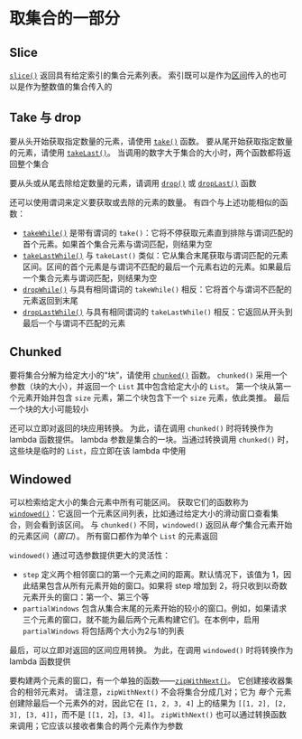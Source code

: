 # 取集合的一部分

## Slice

[`slice()`](https://kotlinlang.org/api/latest/jvm/stdlib/kotlin.collections/slice.html) 返回具有给定索引的集合元素列表。 索引既可以是作为[区间](https://www.kotlincn.net/docs/reference/ranges.html)传入的也可以是作为整数值的集合传入的

## Take 与 drop

要从头开始获取指定数量的元素，请使用 [`take()`](https://kotlinlang.org/api/latest/jvm/stdlib/kotlin.collections/take.html) 函数。 要从尾开始获取指定数量的元素，请使用 [`takeLast()`](https://kotlinlang.org/api/latest/jvm/stdlib/kotlin.collections/take-last.html)。 当调用的数字大于集合的大小时，两个函数都将返回整个集合

要从头或从尾去除给定数量的元素，请调用 [`drop()`](https://kotlinlang.org/api/latest/jvm/stdlib/kotlin.collections/drop.html) 或 [`dropLast()`](https://kotlinlang.org/api/latest/jvm/stdlib/kotlin.collections/drop-last.html) 函数

还可以使用谓词来定义要获取或去除的元素的数量。 有四个与上述功能相似的函数：

- [`takeWhile()`](https://kotlinlang.org/api/latest/jvm/stdlib/kotlin.collections/take-while.html) 是带有谓词的 `take()`：它将不停获取元素直到排除与谓词匹配的首个元素。如果首个集合元素与谓词匹配，则结果为空
- [`takeLastWhile()`](https://kotlinlang.org/api/latest/jvm/stdlib/kotlin.collections/take-last-while.html) 与 `takeLast()` 类似：它从集合末尾获取与谓词匹配的元素区间。区间的首个元素是与谓词不匹配的最后一个元素右边的元素。如果最后一个集合元素与谓词匹配，则结果为空
- [`dropWhile()`](https://kotlinlang.org/api/latest/jvm/stdlib/kotlin.collections/drop-while.html) 与具有相同谓词的 `takeWhile()` 相反：它将首个与谓词不匹配的元素返回到末尾
- [`dropLastWhile()`](https://kotlinlang.org/api/latest/jvm/stdlib/kotlin.collections/drop-last-while.html) 与具有相同谓词的 `takeLastWhile()` 相反：它返回从开头到最后一个与谓词不匹配的元素

## Chunked

要将集合分解为给定大小的“块”，请使用 [`chunked()`](https://kotlinlang.org/api/latest/jvm/stdlib/kotlin.collections/chunked.html) 函数。 `chunked()` 采用一个参数（块的大小），并返回一个 `List` 其中包含给定大小的 `List`。 第一个块从第一个元素开始并包含 `size` 元素，第二个块包含下一个 `size` 元素，依此类推。 最后一个块的大小可能较小

还可以立即对返回的块应用转换。 为此，请在调用 `chunked()` 时将转换作为 lambda 函数提供。 lambda 参数是集合的一块。当通过转换调用 `chunked()` 时， 这些块是临时的 `List`，应立即在该 lambda 中使用

## Windowed

可以检索给定大小的集合元素中所有可能区间。 获取它们的函数称为 [`windowed()`](https://kotlinlang.org/api/latest/jvm/stdlib/kotlin.collections/windowed.html)：它返回一个元素区间列表，比如通过给定大小的滑动窗口查看集合，则会看到该区间。 与 `chunked()` 不同，`windowed()` 返回从*每个*集合元素开始的元素区间（*窗口*）。 所有窗口都作为单个 `List` 的元素返回

`windowed()` 通过可选参数提供更大的灵活性：

- `step` 定义两个相邻窗口的第一个元素之间的距离。默认情况下，该值为 1，因此结果包含从所有元素开始的窗口。如果将 step 增加到 2，将只收到以奇数元素开头的窗口：第一个、第三个等
- `partialWindows` 包含从集合末尾的元素开始的较小的窗口。例如，如果请求三个元素的窗口，就不能为最后两个元素构建它们。在本例中，启用 `partialWindows` 将包括两个大小为2与1的列表

最后，可以立即对返回的区间应用转换。 为此，在调用 `windowed()` 时将转换作为 lambda 函数提供

要构建两个元素的窗口，有一个单独的函数——[`zipWithNext()`](https://kotlinlang.org/api/latest/jvm/stdlib/kotlin.collections/zip-with-next.html)。 它创建接收器集合的相邻元素对。 请注意，`zipWithNext()` 不会将集合分成几对；它为 *每个* 元素创建除最后一个元素外的对，因此它在 `[1, 2, 3, 4]` 上的结果为 `[[1, 2], [2, 3], [3, 4]]`，而不是 `[[1, 2`]，`[3, 4]]`。 `zipWithNext()` 也可以通过转换函数来调用；它应该以接收者集合的两个元素作为参数